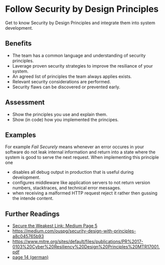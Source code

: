 # Follow Security by Design Principles

Get to know Security by Design Principles and integrate them into system development.

## Benefits

- The team has a common language and understanding of security principles.
- Laverage proven security strategies to improve the resiliance of your system.
- An agreed list of principles the team always applies exists.
- Relevant security considerations are performed.
- Security flaws can be discovered or prevented early.

## Assessment

- Show the principles you use and explain them.
- Show (in code) how you implemented the principes.

## Examples

For example *Fail Securely* means whenever an error occures in your software do not leak internal information and return into a state where the system is good to serve the next request.
When implementing this principle one
 - disables all debug output in production that is useful during development.
 - configures middleware like application servers to not return version numbers, stacktraces, and technical error messages.
 - when receiving a malformed HTTP request reject it rather then gussing the intende content.

## Further Readings
- [Secure the Weakest Link: Medium Page 5]()
- https://medium.com/ouspg/security-design-with-principles-a8c045765b93
- https://www.mitre.org/sites/default/files/publications/PR%2017-0103%20Cyber%20Resiliency%20Design%20Principles%20MTR17001.pdf
- [page 14 (german)](https://se-rwth.de/phdtheses/Diss-Hermerschmidt-Agile-Modellgetriebene-Entwicklung-von-Software-Security-and-Privacy.pdf)

